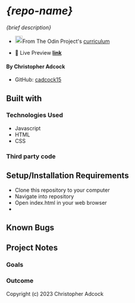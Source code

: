 # _{repo-name}_

_{brief description}_

* <img src="https://www.theodinproject.com/assets/icons/odin-icon-b5b31c073f7417a257003166c98cc23743654715305910c068b93a3bf4d3065d.svg" width="20" height="20">From The Odin Project's [curriculum](https://www.theodinproject.com/)

* :link: Live Preview [**link**](https://cadcock15.github.io/repo-name)

#### By **Christopher Adcock**
* GitHub: [cadcock15](https://github.com/cadcock15)

## Built with

### Technologies Used

* Javascript
* HTML
* CSS

### Third party code

## Setup/Installation Requirements

* Clone this repository to your computer
* Navigate into repository
* Open index.html in your web browser
* 
## Known Bugs

## Project Notes

### Goals

### Outcome

Copyright (c) 2023 Christopher Adcock
